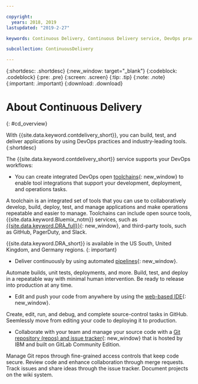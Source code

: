 ```yaml
---

copyright:
  years: 2018, 2019
lastupdated: "2019-2-27"

keywords: Continuous Delivery, Continuous Delivery service, DevOps practices

subcollection: ContinuousDelivery

---
```


{:shortdesc: .shortdesc}
{:new_window: target="_blank"}
{:codeblock: .codeblock}
{:pre: .pre}
{:screen: .screen}
{:tip: .tip}
{:note: .note}
{:important: .important}
{:download: .download}


# About Continuous Delivery
{: #cd_overview}

With {{site.data.keyword.contdelivery_short}}, you can build, test, and deliver applications by using DevOps practices and industry-leading tools.
{:shortdesc}

The {{site.data.keyword.contdelivery_short}} service supports your DevOps workflows:

 * You can create integrated DevOps open [toolchains](/docs/services/ContinuousDelivery?topic=ContinuousDelivery-toolchains_about){: new_window} to enable tool integrations that support your development, deployment, and operations tasks.

  A toolchain is an integrated set of tools that you can use to collaboratively develop, build, deploy, test, and manage applications and make operations repeatable and easier to manage. Toolchains can include open source tools, {{site.data.keyword.Bluemix_notm}} services, such as [{{site.data.keyword.DRA_full}}](/docs/services/ContinuousDelivery?topic=ContinuousDelivery-di_working){: new_window}, and third-party tools, such as GitHub, PagerDuty, and Slack. 
  
  {{site.data.keyword.DRA_short}} is available in the US South, United Kingdom, and Germany regions.
  {: important}

 * Deliver continuously by using automated [pipelines](/docs/services/ContinuousDelivery?topic=ContinuousDelivery-deliverypipeline_about){: new_window}.

  Automate builds, unit tests, deployments, and more. Build, test, and deploy in a repeatable way with minimal human intervention. Be ready to release into production at any time.

 * Edit and push your code from anywhere by using the [web-based IDE](/docs/services/ContinuousDelivery?topic=ContinuousDelivery-web_ide){: new_window}.

  Create, edit, run, and debug, and complete source-control tasks in GitHub. Seemlessly move from editing your code to deploying it to production. 
  
 * Collaborate with your team and manage your source code with a [Git repository (repos) and issue tracker](/docs/services/ContinuousDelivery?topic=ContinuousDelivery-git_working#git_working){: new_window} that is hosted by IBM and built on GitLab Community Edition.

  Manage Git repos through fine-grained access controls that keep code secure. Review code and enhance collaboration through merge requests. Track issues and share ideas through the issue tracker. Document projects on the wiki system.
